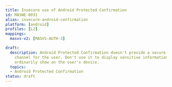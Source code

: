 ```yaml
---
title: Insecure use of Android Protected Confirmation
id: MASWE-0031
alias: insecure-android-confirmation
platform: [android]
profiles: [L2]
mappings:
  masvs-v2: [MASVS-AUTH-3]

draft:
  description: Android Protected Confirmation doesn't provide a secure information
    channel for the user. Don't use it to display sensitive information that you wouldn't
    ordinarily show on the user's device.
  topics:
  - Android Protected Confirmation
status: draft
---
```


